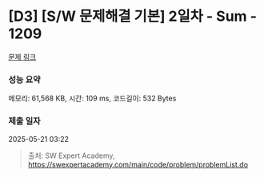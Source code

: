 # [D3] [S/W 문제해결 기본] 2일차 - Sum - 1209 

[문제 링크](https://swexpertacademy.com/main/code/problem/problemDetail.do?contestProbId=AV13_BWKACUCFAYh) 

### 성능 요약

메모리: 61,568 KB, 시간: 109 ms, 코드길이: 532 Bytes

### 제출 일자

2025-05-21 03:22



> 출처: SW Expert Academy, https://swexpertacademy.com/main/code/problem/problemList.do